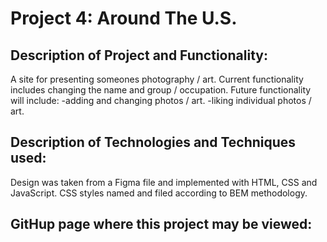 # Project 4: Around The U.S.

## Description of Project and Functionality:
A site for presenting someones photography / art.
Current functionality includes changing the name and group / occupation. 
Future functionality will include: 
-adding and changing photos / art. 
-liking individual photos / art.

## Description of Technologies and Techniques used:
Design was taken from a Figma file and implemented with HTML, CSS and JavaScript.
CSS styles named and filed according to BEM methodology.

## GitHup page where this project may be viewed:

